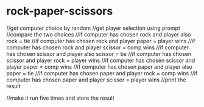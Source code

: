 # rock-paper-scissors
//get computer choice by random
//get player selection using prompt
//compare the two choices
    //if computer has chosen rock and player also rock = tie
    //if computer has chosen rock and player paper = player wins
    //if computer has chosen rock and player scissor = comp wins
    //if computer has chosen scissor and player also scissor = tie
    //if computer has chosen scissor and player rock = player wins
    //if computer has chosen scissor and player paper = comp wins
    //if computer has chosen paper and player also paper = tie
    //if computer has chosen paper and player rock = comp wins
    //if computer has chosen paper and player scissor = player wins
//print the result

//make it run five times and store the result